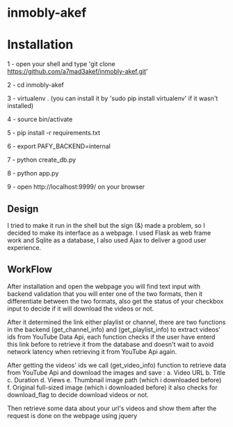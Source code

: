 # inmobly-akef
# Installation
1 - open your shell and type 'git clone https://github.com/a7mad3akef/inmobly-akef.git'

2 - cd inmobly-akef

3 - virtualenv . (you can install it by 'sudo pip install virtualenv' if it wasn't installed)

4 - source bin/activate

5 - pip install -r requirements.txt

6 - export PAFY_BACKEND=internal

7 - python create_db.py

8 - python app.py

9 - open http://localhost:9999/ on your browser

## Design
I tried to make it run in the shell but the sign (&) made a problem, so I decided to make its interface as a webpage.
I used Flask as web frame work and Sqlite as a database, I also used Ajax to deliver a good user experience.

## WorkFlow
After installation and open the webpage you will find text input with backend validation that you will enter one of the two formats, then it differentiate between the two formats, also get the status of your checkbox input to decide if it will download the videos or not.

After it determined the link either playlist or channel, there are two functions in the backend (get_channel_info) and (get_playlist_info) to extract videos' ids from YouTube Data Api, each function checks if the user have enterd this link before to retrieve it from the database and doesn't wait to avoid network latency when retrieving it from YouTube Api again.

After getting the videos' ids we call (get_video_info) function to retrieve data from YouTube Api and download the images and save :
a. Video URL
b. Title
c. Duration
d. Views
e. Thumbnail image path (which i downloaded before)
f. Original full-sized image (which i downloaded before)
it also checks for download_flag to decide download videos or not.

Then retrieve some data about your url's videos and show them after the request is done on the webpage using jquery

